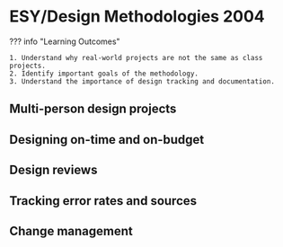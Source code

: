 # ESY/Design Methodologies 2004

??? info "Learning Outcomes"

    1. Understand why real-world projects are not the same as class projects. 
    2. Identify important goals of the methodology.
    3. Understand the importance of design tracking and documentation. 

## Multi-person design projects

## Designing on-time and on-budget

## Design reviews

## Tracking error rates and sources

## Change management

